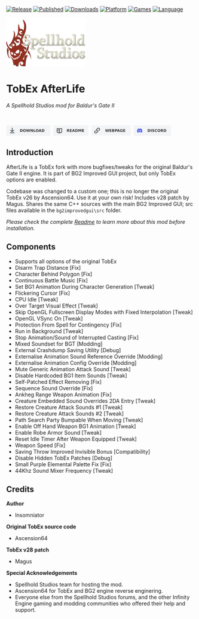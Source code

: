 [![Release](https://img.shields.io/github/v/release/Spellhold-Studios/TobEx-AfterLife?include_prereleases&color=%2392403a)](https://github.com/Spellhold-Studios/TobEx-AfterLife/releases/latest)
[![Published](https://img.shields.io/github/release-date/Spellhold-Studios/TobEx-AfterLife?display_date=published_at&label=published&color=%2392403a)](https://github.com/Spellhold-Studios/TobEx-AfterLife/releases/latest)
[![Downloads](https://img.shields.io/github/downloads/Spellhold-Studios/TobEx-AfterLife/total?color=%2392403a)](https://github.com/Spellhold-Studios/TobEx-AfterLife/releases)
[![Platform](https://img.shields.io/badge/platform-Windows%20%a0%20Linux%20%a0%20Project%20Infinity-%2392403a)](https://github.com/Spellhold-Studios/TobEx-AfterLife/releases)
[![Games](https://img.shields.io/badge/games-BG2%20%a0%20BGT-%2392403a)](https://github.com/Spellhold-Studios/TobEx-AfterLife/releases)
[![Language](https://img.shields.io/badge/language-en-%2392403a)](https://github.com/Spellhold-Studios/TobEx-AfterLife/releases)

<!--
Badges white space separator: %20%a0%20
Badges ":" (colon) symbol: %3A
Badges "-" (hyphen) symbol: --
Games full list: BG1 BG2 BGT BG%3AEE SoD BG2%3AEE EET IWD1 IWD2 IWD%3AEE PST PST%3AEE
IETF language tags: https://spellhold-studios.github.io/readmes/template-basic/ietf-lang-tags.pdf
Why some badges update slowly: https://github.com/pujux/badge-it/issues/78
-->

<picture>
  <source media="(prefers-color-scheme: dark)" srcset="https://raw.githubusercontent.com/Spellhold-Studios/Spellhold-Studios.github.io/main/assets/images/shs-corner-logo.svg" />
  <source media="(prefers-color-scheme: light)" srcset="https://raw.githubusercontent.com/Spellhold-Studios/Spellhold-Studios.github.io/main/assets/images/shs-corner-logo.svg" />
  <img alt="SHS logo" src="https://raw.githubusercontent.com/Spellhold-Studios/Spellhold-Studios.github.io/main/assets/images/shs-corner-logo.svg" width="212" height="132">
</picture>

# TobEx AfterLife

*A Spellhold Studios mod for Baldur's Gate&nbsp;II*

<br>

[<img alt="Download" src="https://raw.githubusercontent.com/Spellhold-Studios/Spellhold-Studios.github.io/main/assets/buttons/download.svg" height="28">](https://github.com/Spellhold-Studios/TobEx-AfterLife/releases/latest)&nbsp;
[<img alt="Readme" src="https://raw.githubusercontent.com/Spellhold-Studios/Spellhold-Studios.github.io/main/assets/buttons/readme.svg" height="28">](https://spellhold-studios.github.io/readmes/tobex-afterlife/documentation/readme.html)&nbsp;
[<img alt="Webpage" src="https://raw.githubusercontent.com/Spellhold-Studios/Spellhold-Studios.github.io/main/assets/buttons/webpage.svg" height="28">](https://spellhold-studios.github.io/)&nbsp;
[<img alt="Discord" src="https://raw.githubusercontent.com/Spellhold-Studios/Spellhold-Studios.github.io/main/assets/buttons/discord-blue.svg" height="28">](https://discord.gg/pE2Njbdb2a)

## Introduction

AfterLife is a TobEx fork with more bugfixes/tweaks for the original Baldur's Gate II engine. It is part of BG2 Improved GUI project, but only TobEx options are enabled.

Codebase was changed to a custom one; this is no longer the original TobEx v26 by Ascension64. Use it at your own risk! Includes v28 patch by Magus. Shares the same C++ sources with the main BG2 Improved GUI; src files available in the `bg2improvedgui\src` folder. 

*Please check the complete [Readme](https://spellhold-studios.github.io/readmes/tobex-afterlife/documentation/readme.html) to learn more about this mod before installation.*

## Components

- Supports all options of the original TobEx
- Disarm Trap Distance [Fix]
- Character Behind Polygon [Fix]
- Continuous Battle Music [Fix]
- Set BG1 Animation During Character Generation [Tweak]
- Flickering Cursor [Fix]
- CPU Idle [Tweak]
- Over Target Visual Effect [Tweak]
- Skip OpenGL Fullscreen Display Modes with Fixed Interpolation [Tweak]
- OpenGL VSync On [Tweak]
- Protection From Spell for Contingency [Fix]
- Run in Background [Tweak]
- Stop Animation/Sound of Interrupted Casting [Fix]
- Mixed Soundset for BGT [Modding]
- External Crashdump Saving Utility [Debug]
- Externalise Animation Sound Reference Override [Modding]
- Externalise Animation Config Override [Modding]
- Mute Generic Animation Attack Sound [Tweak]
- Disable Hardcoded BG1 Item Sounds [Tweak]
- Self-Patched Effect Removing [Fix]
- Sequence Sound Override [Fix]
- Ankheg Range Weapon Animation [Fix]
- Creature Embedded Sound Overrides 2DA Entry [Tweak]
- Restore Creature Attack Sounds #1 [Tweak]
- Restore Creature Attack Sounds #2 [Tweak]
- Path Search Party Bumpable When Moving [Tweak]
- Enable Off Hand Weapon BG1 Animation [Tweak]
- Enable Robe Armor Sound [Tweak]
- Reset Idle Timer After Weapon Equipped [Tweak]
- Weapon Speed [Fix]
- Saving Throw Improved Invisible Bonus [Compatibility]
- Disable Hidden TobEx Patches [Debug]
- Small Purple Elemental Palette Fix [Fix]
- 44Khz Sound Mixer Frequency [Tweak]

## Credits

<!-- double space after each credits **Heading** if you don't need lists -->

**Author**  

- Insomniator

**Original TobEx source code**  

- Ascension64

**TobEx v28 patch**  

- Magus

**Special Acknowledgements**

- Spellhold Studios team for hosting the mod.
- Ascension64 for TobEx and BG2 engine reverse enginering.
- Everyone else from the Spellhold Studios forums, and the other Infinity Engine gaming and modding communities who offered their help and support.
